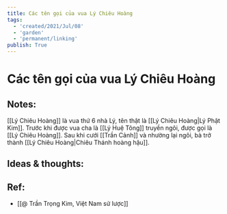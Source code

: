```yaml
---
title: Các tên gọi của vua Lý Chiêu Hoàng
tags:
  - 'created/2021/Jul/08'
  - 'garden'
  - 'permanent/linking'
publish: True
---
```

# Các tên gọi của vua Lý Chiêu Hoàng

## Notes:
[[Lý Chiêu Hoàng]] là vua thứ 6 nhà Lý, tên thật là [[Lý Chiêu Hoàng|Lý Phật Kim]]. Trước khi được vua cha là [[Lý Huệ Tông]] truyền ngôi, được gọi là [[Lý Chiêu Hoàng]]. Sau khi cưới [[Trần Cảnh]] và nhường lại ngôi, bà trở thành [[Lý Chiêu Hoàng|Chiêu Thánh hoàng hậu]].

## Ideas & thoughts:
## Ref:
- [[@ Trần Trọng Kim, Việt Nam sử lược]]
